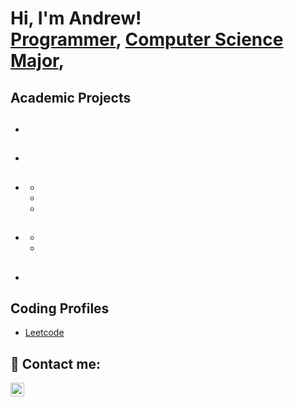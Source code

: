 <h1>Hi, I'm Andrew! <br/><a href="https://github.com/amiroulis21">Programmer</a>, <a href="https://www.linkedin.com/in/andrew-miroulis/">Computer Science Major</a>, </h1>

<h2> Academic Projects</h2>

- <b></b>
  - 
- <b></b>
  -
- <b></b>
  - 
  - 
  - 
  - 
- <b></b>
  - 
  - 
  - 
- <b></b>
  - 

<h2> Coding Profiles</h2>

- [Leetcode](https://leetcode.com/amiroulis2002/)

<h2> 🤳 Contact me:</h2>

[<img align="left" alt="AndrewMiroulis | LinkedIn" width="22px" src="https://cdn.jsdelivr.net/npm/simple-icons@v3/icons/linkedin.svg" />][linkedin]

[linkedin]: https://linkedin.com/in/andrew-miroulis

<!--
Here are some ideas to get you started:

- 🔭 I’m currently working on ...
- 🌱 I’m currently learning ...
- 👯 I’m looking to collaborate on ...
- 🤔 I’m looking for help with ...
- 💬 Ask me about ...
- 📫 How to reach me: ...
- 😄 Pronouns: ...
- ⚡ Fun fact: ...
-->

